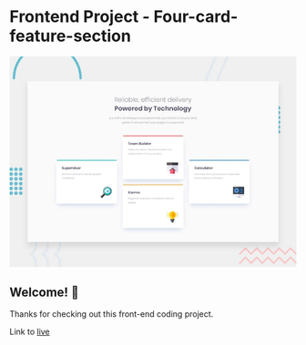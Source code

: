 # Frontend Project - Four-card-feature-section

![Design preview for the Four-card-feature-section](./design/desktop-preview.jpg)

## Welcome! 👋

Thanks for checking out this front-end coding project.

Link to [live](https://four-card-feature-section-virid.now.sh/)
